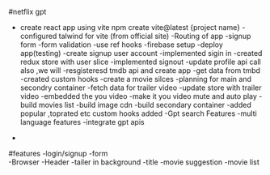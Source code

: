 
#netflix gpt
- create react app using vite 
npm create vite@latest {project name}
-configured talwind for vite (from official site)
-Routing of app
-signup form
-form validation
-use ref hooks
-firebase setup
-deploy app(testing)
-create signup user account
-implemented sigin in
-created redux store with user slice
-implemented signout
-update profile api call also ,we will 
-resgisteresd tmdb api and create app
-get data from tmbd 
-created custom hooks
-create a movie silces
-planning for main and secondry container
-fetch data for trailer video
-update store with trailer video
-embedded the you video 
-make it you video mute and auto play
-build movies list
-build image cdn 
-build secondary container
-added popular ,toprated etc custom hooks added
-Gpt search Features
-multi language features
-integrate gpt apis
 

-
#features
-login/signup
   -form   
-Browser
  -Header
     -tailer in background
     -title
     -movie suggestion
          -movie list
     
